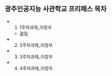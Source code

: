 ## 광주인공지능 사관학교 프리패스 목차 

- 01. 1주차과제_이창우
    + [클릭](https://github.com/J2ffrey/gwangju-AI/blob/master/1%EC%A3%BC%EC%B0%A8%EA%B3%BC%EC%A0%9C_%EC%9D%B4%EC%B0%BD%EC%9A%B0.ipynb)
- 02. 2주차과제_이창우
- 03. 3주차과제_이창우
- 04. 4주차과제_이창우
